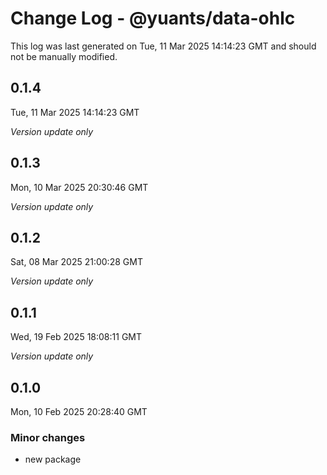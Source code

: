 # Change Log - @yuants/data-ohlc

This log was last generated on Tue, 11 Mar 2025 14:14:23 GMT and should not be manually modified.

## 0.1.4
Tue, 11 Mar 2025 14:14:23 GMT

_Version update only_

## 0.1.3
Mon, 10 Mar 2025 20:30:46 GMT

_Version update only_

## 0.1.2
Sat, 08 Mar 2025 21:00:28 GMT

_Version update only_

## 0.1.1
Wed, 19 Feb 2025 18:08:11 GMT

_Version update only_

## 0.1.0
Mon, 10 Feb 2025 20:28:40 GMT

### Minor changes

- new package

